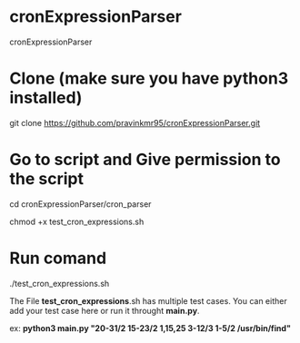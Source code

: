 # cronExpressionParser
cronExpressionParser

# Clone (make sure you have python3 installed)
git clone https://github.com/pravinkmr95/cronExpressionParser.git

# Go to script and Give permission to the script
cd cronExpressionParser/cron_parser

chmod +x test_cron_expressions.sh

# Run comand
./test_cron_expressions.sh

The File **test_cron_expressions**.sh has multiple test cases. You can either add your test case here or run it throught **main.py**.

ex: **python3 main.py "20-31/2 15-23/2 1,15,25 3-12/3 1-5/2 /usr/bin/find"**
